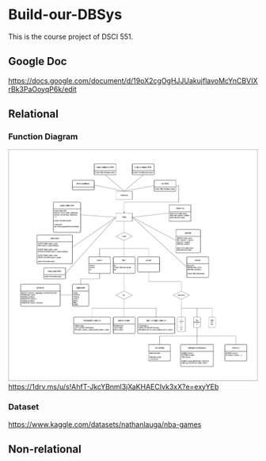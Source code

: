 # Build-our-DBSys
This is the course project of DSCI 551.

## Google Doc
https://docs.google.com/document/d/19oX2cgOgHJJUakujflavoMcYnCBVIXrBk3PaOoyqP6k/edit

## Relational
### Function Diagram
![function diagram](https://github.com/Pasxsenger/Build-our-DBSys/blob/main/ds551.png)
https://1drv.ms/u/s!AhfT-JkcYBnml3jXaKHAECIvk3xX?e=exyYEb

### Dataset
https://www.kaggle.com/datasets/nathanlauga/nba-games

## Non-relational
